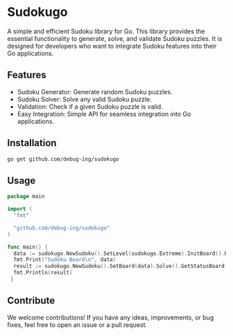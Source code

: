 # Sudokugo
A simple and efficient Sudoku library for Go. This library provides the essential functionality to generate, solve, and validate Sudoku puzzles. It is designed for developers who want to integrate Sudoku features into their Go applications.

## Features
* Sudoku Generator: Generate random Sudoku puzzles.
* Sudoku Solver: Solve any valid Sudoku puzzle.
* Validation: Check if a given Sudoku puzzle is valid.
* Easy Integration: Simple API for seamless integration into Go applications.

## Installation
  ```sh
  go get github.com/debug-ing/sudokugo
  ```

## Usage

  ```go
  package main

  import (
	"fmt"

	"github.com/debug-ing/sudokugo"
  )

  func main() {
	data := sudokugo.NewSudoku().SetLevel(sudokugo.Extreme).InitBoard().RemoveNumbers().GetBoard()
	fmt.Print("Sudoku Board\n", data)
	result := sudokugo.NewSudoku().SetBoard(data).Solve().GetStatusBoard()
	fmt.Println(result)
   }
  ```

## Contribute
We welcome contributions! If you have any ideas, improvements, or bug fixes, feel free to open an issue or a pull request.